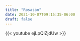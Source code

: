 ```yaml
---
title: "Rosasan"
date: 2021-10-07T09:15:35-06:00
draft: false
---
```


{{< youtube ejLpQlZjdUw >}}

